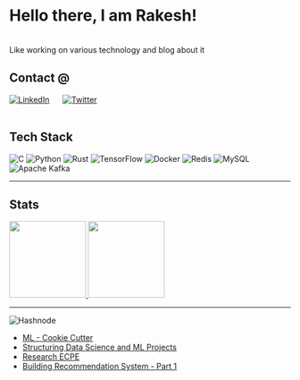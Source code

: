 <!--
<img align="center" width="40%" src="https://github.com/rvbug/rvbug/blob/main/QM.png" /> 
-->
# Hello there, I am Rakesh!
<br>
Like working on various technology and blog about it

<p align="center"> 
  <!-- <img width="50%" src="" />  -->
</p>


## Contact @
<p align="left"> 
 
<a href="https://www.linkedin.com/in/idinc/" target="_blank">![LinkedIn](https://img.shields.io/badge/-linkedin-000?style=for-the-badge&logo=linkedin)</a>&nbsp;&nbsp;&nbsp;&nbsp;&nbsp;
 <a href="https://twitter.com/rvbugged" target="_blank">![Twitter](https://img.shields.io/badge/-Twitter-000?style=for-the-badge&logo=Twitter)</a>&nbsp;&nbsp;&nbsp;&nbsp;&nbsp;<br>&nbsp;&nbsp;&nbsp;&nbsp;&nbsp;&nbsp;&nbsp;&nbsp;&nbsp;&nbsp;&nbsp;&nbsp;&nbsp;&nbsp;&nbsp;&nbsp;
<!-- <img src="https://komarev.com/ghpvc/?username=rvbug&style=flat-square&color=blue" alt=""/> -->

 ## Tech Stack  

![C](https://img.shields.io/badge/-C-000?&logo=C)
![Python](https://img.shields.io/badge/-Python-000?&logo=Python)
![Rust](https://img.shields.io/badge/-Rust-000?&logo=Rust)
![TensorFlow](https://img.shields.io/badge/-TensorFlow-000?&logo=TensorFlow)
![Docker](https://img.shields.io/badge/-Docker-000?&logo=Docker)
![Redis](https://img.shields.io/badge/-Redis-000?&logo=Redis)
![MySQL](https://img.shields.io/badge/-mysql-000?logo=mysql)
![Apache Kafka](https://img.shields.io/badge/-Apache%20Kafka-000?logo=apachekafka)

---
## Stats

<a href="https://rvbug.github.io/"><img height="137px" src="https://github-readme-stats.vercel.app/api?username=rvbug&hide_title=true&hide_border=true&show_icons=true&include_all_commits=true&count_private=true&line_height=21&text_color=000&icon_color=000&bg_color=0,ea6161,ffc64d,fffc4d,52fa5a&theme=graywhite" /><!-- wi*quL3fcV -->    <img height="137px" src="https://github-readme-stats.vercel.app/api/top-langs/?username=rvbug&hide=html&hide_title=true&hide_border=true&layout=compact&langs_count=6&exclude_repo=comp426,Redventures-Movie-Quotes&text_color=000&icon_color=fff&bg_color=0,52fa5a,4dfcff,c64dff&theme=graywhite" /></a>   

<!--
[![GitHub Streak](https://github-readme-streak-stats.herokuapp.com/?user=rvbug&theme=dark)](https://git.io/streak-stats) -->

---
![Hashnode](https://img.shields.io/badge/Hashnode-2962FF?style=for-the-badge&logo=hashnode&logoColor=white)
<!-- BLOG-POST-LIST:START -->
- [ML - Cookie Cutter](https://rvbug.hashnode.dev/ml-cookie-cutter)
- [Structuring Data Science and ML Projects](https://rvbug.hashnode.dev/structuring-data-science-and-ml-projects)
- [Research ECPE](https://rvbug.hashnode.dev/ml-research-emotional-cause-pair-extraction-ecpe)
- [Building Recommendation System - Part 1](https://rvbug.hashnode.dev/recommendation-systems-part-i)
<!-- BLOG-POST-LIST:END -->



 <!-- Connect with me 
 <h3 align="left">Connect with me:</h3>
 <p align="left">
  
 <a href="https://twitter.com/rvbugged" target="blank"><img align="center" src="https://github.com/kmhmubin/kmhmubin/blob/master/assets/twitter.svg" alt="rvbugged" height="30" width="30" /></a>
 <a href="https://linkedin.com/in/idinc" target="blank"><img align="center" src="https://github.com/kmhmubin/kmhmubin/blob/master/assets/linkedin.svg" alt="kmhmubin" height="30" width="30" /></a>
 <a href="https://hashnode.com/@kmhmubin" target="blank"><img align="center" src="https://github.com/kmhmubin/kmhmubin/blob/master/assets/hashnode.svg" alt="kmhmubin" height="30" width="30" /></a>
 -->
  
 
